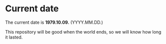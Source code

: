 # Current date

The current date is **1979.10.09.** (YYYY.MM.DD.)

This repository will be good when the world ends, so we will know how long it lasted.